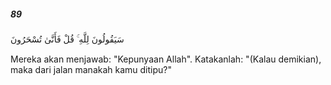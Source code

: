 ##### 89

<span class="ayah">سَيَقُولُونَ لِلَّهِ ۚ قُلْ فَأَنَّىٰ تُسْحَرُونَ</span>

<span class="ayah_translation">Mereka akan menjawab: "Kepunyaan Allah". Katakanlah: "(Kalau demikian), maka dari jalan manakah kamu ditipu?"</span>

